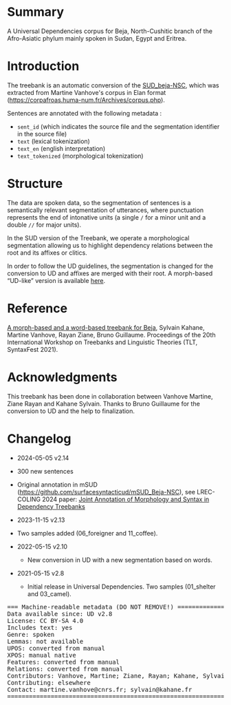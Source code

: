 # Summary

A Universal Dependencies corpus for Beja, North-Cushitic branch of the Afro-Asiatic phylum mainly spoken in Sudan, Egypt and Eritrea.


# Introduction

The treebank is an automatic conversion of the [SUD_beja-NSC](https://github.com/surfacesyntacticud/SUD_Beja-NSC), which was extracted from Martine Vanhove's corpus in Elan format (https://corpafroas.huma-num.fr/Archives/corpus.php).

Sentences are annotated with the following metadata :
+ `sent_id` (which indicates the source file and the segmentation identifier in the source file)
+ `text` (lexical tokenization)
+ `text_en` (english interpretation)
+ `text_tokenized` (morphological tokenization)

# Structure

The data are spoken data, so the segmentation of sentences is a semantically relevant segmentation of utterances, where punctuation represents the end of intonative units (a single `/` for a minor unit and a double `//` for major units).

In the SUD version of the Treebank, we operate a morphological segmentation allowing us to highlight dependency relations between the root and its affixes or clitics.

In order to follow the UD guidelines, the segmentation is changed for the conversion to UD and affixes are merged with their root.
A morph-based “UD-like” version is available [here](https://github.com/UniversalDependencies/UD_Beja-NSC/tree/dev/not-to-release).

# Reference

[A morph-based and a word-based treebank for Beja](https://aclanthology.org/2021.tlt-1.5/), Sylvain Kahane, Martine Vanhove, Rayan Ziane, Bruno Guillaume. Proceedings of the 20th International Workshop on Treebanks and Linguistic Theories (TLT, SyntaxFest 2021).

# Acknowledgments

This treebank has been done in collaboration between Vanhove Martine, Ziane Rayan and Kahane Sylvain. Thanks to Bruno Guillaume for the conversion to UD and the help to finalization.


# Changelog

* 2024-05-05 v2.14
 * 300 new sentences
 * Original annotation in mSUD (https://github.com/surfacesyntacticud/mSUD_Beja-NSC), see LREC-COLING 2024 paper: [Joint Annotation of Morphology and Syntax in Dependency Treebanks](https://inria.hal.science/hal-04550108)

* 2023-11-15 v2.13
 * Two samples added (06_foreigner and 11_coffee).

* 2022-05-15 v2.10
  * New conversion in UD with a new segmentation based on words.

* 2021-05-15 v2.8
  * Initial release in Universal Dependencies. Two samples (01_shelter and 03_camel).


<pre>
=== Machine-readable metadata (DO NOT REMOVE!) ================================
Data available since: UD v2.8
License: CC BY-SA 4.0
Includes text: yes
Genre: spoken
Lemmas: not available
UPOS: converted from manual
XPOS: manual native
Features: converted from manual
Relations: converted from manual
Contributors: Vanhove, Martine; Ziane, Rayan; Kahane, Sylvain; Guillaume, Bruno
Contributing: elsewhere
Contact: martine.vanhove@cnrs.fr; sylvain@kahane.fr
===============================================================================
</pre>
